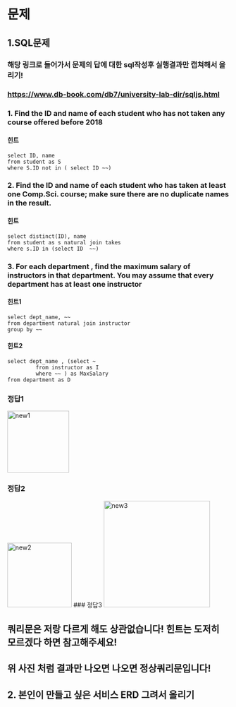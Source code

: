 # 문제
## 1.SQL문제 
### 해당 링크로 들어가서 문제의 답에 대한 sql작성후 실행결과만 캡쳐해서 올리기!
### https://www.db-book.com/db7/university-lab-dir/sqljs.html
### 1. Find the ID and name of each student who has not taken any course offered before 2018 
#### 힌트
```mysql
select ID, name
from student as S
where S.ID not in ( select ID ~~)
```

### 2. Find the ID and name of each student who has taken at least one Comp.Sci. course; make sure there are no duplicate names in the result.
#### 힌트
```mysql
select distinct(ID), name
from student as s natural join takes
where s.ID in (select ID  ~~)
```

### 3. For each department , find the maximum salary of instructors in that department. You may assume that every department has at least one instructor

#### 힌트1
```mysql
select dept_name, ~~
from department natural join instructor
group by ~~
```
#### 힌트2
```mysql
select dept_name , (select ~
		 from instructor as I
		 where ~~ ) as MaxSalary
from department as D
```


### 정답1
<img width="140" alt="new1" src="https://user-images.githubusercontent.com/53533245/117522623-7599f280-afef-11eb-9d8d-f2fafe51f3ad.PNG">  

### 정답2
<img width="146" alt="new2" src="https://user-images.githubusercontent.com/53533245/117522625-76cb1f80-afef-11eb-94ad-7e51e83c2922.PNG">  
### 정답3
<img width="241" alt="new3" src="https://user-images.githubusercontent.com/53533245/117522626-76cb1f80-afef-11eb-9b53-fd57151b5371.PNG">

## 쿼리문은 저랑 다르게 해도 상관없습니다! 힌트는 도저히 모르겠다 하면 참고해주세요! 
## 위 사진 처럼 결과만 나오면 나오면 정상쿼리문입니다!

## 2. 본인이 만들고 싶은 서비스 ERD 그려서 올리기


